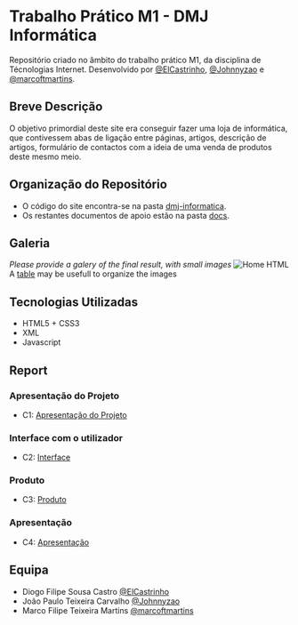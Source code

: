 # Trabalho Prático M1 - DMJ Informática
Repositório criado no âmbito do trabalho prático M1, da disciplina de Técnologias Internet. Desenvolvido por [@ElCastrinho](https://github.com/ElCastrinho), [@Johnnyzao](https://github.com/Johnnyzao) e [@marcoftmartins](https://github.com/marcoftmartins).

## Breve Descrição

O objetivo primordial deste site era conseguir fazer uma loja de informática, que contivessem abas de ligação entre páginas, artigos, descrição de artigos, formulário de contactos com a ideia de uma venda de produtos deste mesmo meio.

## Organização do Repositório

* O código do site encontra-se na pasta [dmj-informatica](https://github.com/TIWM-TI01/dmj-informatica/tree/main/dmj-informatica).
* Os restantes documentos de apoio estão na pasta [docs](https://github.com/TIWM-TI01/dmj-informatica/tree/main/docs).

## Galeria

_Please provide a galery of the final result, with small images_
![Home HTML](imagens/imagem1.png)
A [table](https://www.markdownguide.org/extended-syntax/#tables) may be usefull to organize the images

## Tecnologias Utilizadas

* HTML5 + CSS3
* XML
* Javascript

## Report

### Apresentação do Projeto
* C1: [Apresentação do Projeto](docs/apresentacao-projeto.md)
### Interface com o utilizador 
* C2: [Interface](docs/interface-utilizador.md)
### Produto
* C3: [Produto](docs/produto.md)
### Apresentação
* C4: [Apresentação](docs/c4.md)

## Equipa
* Diogo Filipe Sousa Castro [@ElCastrinho](https://github.com/ElCastrinho)
* João Paulo Teixeira Carvalho [@Johnnyzao](https://github.com/Johnnyzao)
* Marco Filipe Teixeira Martins [@marcoftmartins](https://github.com/marcoftmartins)
